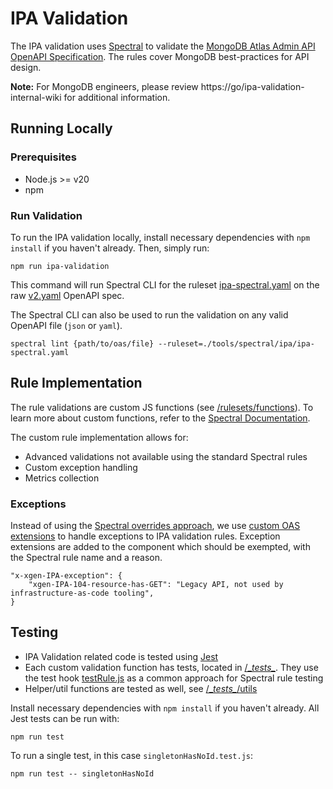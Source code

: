 # IPA Validation

The IPA validation uses [Spectral](https://docs.stoplight.io/docs/spectral/9ffa04e052cc1-spectral-cli) to validate the [MongoDB Atlas Admin API OpenAPI Specification](https://github.com/mongodb/openapi/tree/main/openapi). The rules cover MongoDB best-practices for API design.

**Note:** For MongoDB engineers, please review https://go/ipa-validation-internal-wiki for additional information.

## Running Locally

### Prerequisites

- Node.js >= v20
- npm

### Run Validation

To run the IPA validation locally, install necessary dependencies with `npm install` if you haven't already. Then, simply run:

```
npm run ipa-validation
```

This command will run Spectral CLI for the ruleset [ipa-spectral.yaml](https://github.com/mongodb/openapi/blob/main/tools/spectral/ipa/ipa-spectral.yaml) on the raw [v2.yaml](https://github.com/mongodb/openapi/blob/main/openapi/.raw/v2.json) OpenAPI spec.

The Spectral CLI can also be used to run the validation on any valid OpenAPI file (`json` or `yaml`).

```
spectral lint {path/to/oas/file} --ruleset=./tools/spectral/ipa/ipa-spectral.yaml
```

## Rule Implementation

The rule validations are custom JS functions (see [/rulesets/functions](https://github.com/mongodb/openapi/tree/main/tools/spectral/ipa/rulesets/functions)). To learn more about custom functions, refer to the [Spectral Documentation](https://docs.stoplight.io/docs/spectral/a781e290eb9f9-custom-functions).

The custom rule implementation allows for:
- Advanced validations not available using the standard Spectral rules
- Custom exception handling
- Metrics collection

### Exceptions

Instead of using the [Spectral overrides approach](https://docs.stoplight.io/docs/spectral/293426e270fac-overrides), we use [custom OAS extensions](https://swagger.io/docs/specification/v3_0/openapi-extensions/) to handle exceptions to IPA validation rules. Exception extensions are added to the component which should be exempted, with the Spectral rule name and a reason.

```
"x-xgen-IPA-exception": {
    "xgen-IPA-104-resource-has-GET": "Legacy API, not used by infrastructure-as-code tooling",
}
```

## Testing

- IPA Validation related code is tested using [Jest](https://jestjs.io/)
- Each custom validation function has tests, located in [/\__tests\__](https://github.com/mongodb/openapi/tree/main/tools/spectral/ipa/__tests__). They use the test hook [testRule.js](https://github.com/mongodb/openapi/blob/main/tools/spectral/ipa/__tests__/__helpers__/testRule.js) as a common approach for Spectral rule testing
- Helper/util functions are tested as well, see [/\__tests\__/utils](https://github.com/mongodb/openapi/tree/main/tools/spectral/ipa/__tests__/utils)

Install necessary dependencies with `npm install` if you haven't already. All Jest tests can be run with:

```
npm run test
```

To run a single test, in this case `singletonHasNoId.test.js`:

```
npm run test -- singletonHasNoId
```

